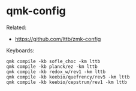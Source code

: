 # qmk-config

Related:

- <https://github.com/lttb/zmk-config>

Keyboards:

```
qmk compile -kb sofle_choc -km lttb
qmk compile -kb planck/ez -km lttb
qmk compile -kb redox_w/rev1 -km lttb
qmk compile -kb keebio/quefrency/rev5 -km lttb
qmk compile -kb keebio/cepstrum/rev1 -km lttb
```
